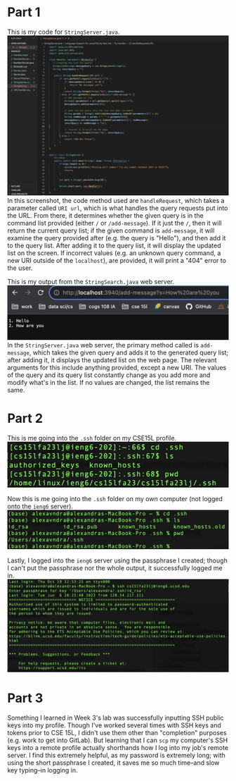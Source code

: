 # Part 1
This is my code for `StringServer.java`. ![Code for `StringServer.java`](lab2-assets/string-server-entire-code.png)
In this screenshot, the code method used are `handleRequest`, which takes a parameter called `URI url`, which is what handles the query requests put into the URL. From there, it determines whether the given query is in the command list provided (either `/` or `/add-message`). If it just the `/`, then it will return the current query list; if the given command is `add-message`, it will examine the query provided after (e.g. the query is "Hello"), and then add it to the query list. After adding it to the query list, it will display the updated list on the screen. If incorrect values (e.g. an unknown query command, a new URI outside of the `localhost`), are provided, it will print a "404" error to the user.

This is my output from the `StringSearch.java` web server. ![Output from `StringServer.java`](lab2-assets/string-server-output.png)
In the `StringServer.java` web server, the primary method called is `add-message`, which takes the given query and adds it to the generated query list; after adding it, it displays the updated list on the web page. The relevant arguments for this include anything provided, except a new URI. The values of the query and its query list constantly change as you add more and modify what's in the list. If no values are changed, the list remains the same.

# Part 2
This is me going into the `.ssh` folder on my CSE15L profile. ![Location of SSH keys on my CSE15L profile](lab2-assets/on-remote.png)

Now this is me going into the `.ssh` folder on my own computer (not logged onto the `ieng6` server). ![Location of SSH keys on my own computer](lab2-assets/on-desktop.png)

Lastly, I logged into the `ieng6` server using the passphrase I created; though I can't put the passphrase nor the whole output, it successfully logged me in. ![Logging into the SSH tunnel with passphrase](lab2-assets/going-into-ssh.png)

# Part 3
Something I learned in Week 3's lab was successfully inputting SSH public keys into my profile. Though I've worked several times with SSH keys and tokens prior to CSE 15L, I didn't use them other than "completion" purposes (e.g. work to get into GitLab). But learning that I can `scp` my computer's SSH keys into a remote profile actually shorthands how I log into my job's remote server. I find this extremely helpful, as my password is extremely long; with using the short passphrase I created, it saves me so much time–and slow key typing–in logging in.
